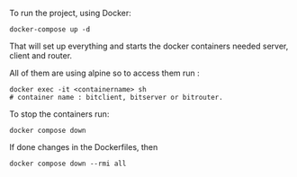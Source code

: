 To run the project, using Docker:

```shell
docker-compose up -d
```

That will set up everything and starts the docker containers needed server, client and router.

All of them are using alpine so to access them run :
    
```shell
docker exec -it <containername> sh
# container name : bitclient, bitserver or bitrouter.
```

To stop the containers run:
```shell
docker compose down
```

If done changes in the Dockerfiles, then 

```shell
docker compose down --rmi all
```